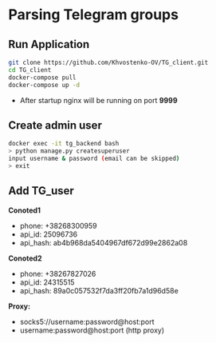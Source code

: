 # Parsing Telegram groups

## Run Application

```bash
git clone https://github.com/Khvostenko-OV/TG_client.git
cd TG_client
docker-compose pull
docker-compose up -d
```

- After startup nginx will be running on port **9999**

## Create admin user

```bash
docker exec -it tg_backend bash
> python manage.py createsuperuser
input username & password (email can be skipped)
> exit
```

## Add TG_user

**Conoted1**
- phone: +38268300959
- api_id: 25096736
- api_hash: ab4b968da5404967df672d99e2862a08

**Conoted2**
- phone: +38267827026
- api_id:  24315515
- api_hash: 89a0c057532f7da3ff20fb7a1d96d58e

**Proxy:**
- socks5://username:password@host:port
- username:password@host:port (http proxy)

